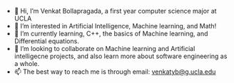- 👋 Hi, I’m Venkat Bollapragada, a first year computer science major at UCLA
- 👀 I’m interested in Artificial Intelligence, Machine learning, and Math!
- 🌱 I’m currently learning, C++, the basics of Machine learning, and Differential equations. 
- 💞️ I’m looking to collaborate on Machine learning and Artificial intelligecne projects, and also learn more about software engineering as a whole. 
- 📫 The best way to reach me is through email: venkatyb@g.ucla.edu

<!---
vbKenobi/vbKenobi is a ✨ special ✨ repository because its `README.md` (this file) appears on your GitHub profile.
You can click the Preview link to take a look at your changes.
--->
